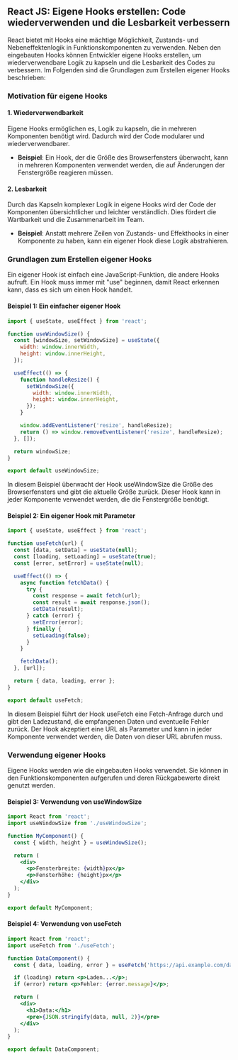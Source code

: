 ## React JS: Eigene Hooks erstellen: Code wiederverwenden und die Lesbarkeit verbessern

React bietet mit Hooks eine mächtige Möglichkeit, Zustands- und Nebeneffektenlogik in Funktionskomponenten zu verwenden. Neben den eingebauten Hooks können Entwickler eigene Hooks erstellen, um wiederverwendbare Logik zu kapseln und die Lesbarkeit des Codes zu verbessern. Im Folgenden sind die Grundlagen zum Erstellen eigener Hooks beschrieben:

### Motivation für eigene Hooks

#### 1. Wiederverwendbarkeit

Eigene Hooks ermöglichen es, Logik zu kapseln, die in mehreren Komponenten benötigt wird. Dadurch wird der Code modularer und wiederverwendbarer.

- **Beispiel**: Ein Hook, der die Größe des Browserfensters überwacht, kann in mehreren Komponenten verwendet werden, die auf Änderungen der Fenstergröße reagieren müssen.

#### 2. Lesbarkeit

Durch das Kapseln komplexer Logik in eigene Hooks wird der Code der Komponenten übersichtlicher und leichter verständlich. Dies fördert die Wartbarkeit und die Zusammenarbeit im Team.

- **Beispiel**: Anstatt mehrere Zeilen von Zustands- und Effekthooks in einer Komponente zu haben, kann ein eigener Hook diese Logik abstrahieren.

### Grundlagen zum Erstellen eigener Hooks

Ein eigener Hook ist einfach eine JavaScript-Funktion, die andere Hooks aufruft. Ein Hook muss immer mit "use" beginnen, damit React erkennen kann, dass es sich um einen Hook handelt.

#### Beispiel 1: Ein einfacher eigener Hook

```jsx
import { useState, useEffect } from 'react';

function useWindowSize() {
  const [windowSize, setWindowSize] = useState({
    width: window.innerWidth,
    height: window.innerHeight,
  });

  useEffect(() => {
    function handleResize() {
      setWindowSize({
        width: window.innerWidth,
        height: window.innerHeight,
      });
    }

    window.addEventListener('resize', handleResize);
    return () => window.removeEventListener('resize', handleResize);
  }, []);

  return windowSize;
}

export default useWindowSize;
```

In diesem Beispiel überwacht der Hook useWindowSize die Größe des Browserfensters und gibt die aktuelle Größe zurück. Dieser Hook kann in jeder Komponente verwendet werden, die die Fenstergröße benötigt.

#### Beispiel 2: Ein eigener Hook mit Parameter

```jsx
import { useState, useEffect } from 'react';

function useFetch(url) {
  const [data, setData] = useState(null);
  const [loading, setLoading] = useState(true);
  const [error, setError] = useState(null);

  useEffect(() => {
    async function fetchData() {
      try {
        const response = await fetch(url);
        const result = await response.json();
        setData(result);
      } catch (error) {
        setError(error);
      } finally {
        setLoading(false);
      }
    }

    fetchData();
  }, [url]);

  return { data, loading, error };
}

export default useFetch;
```

In diesem Beispiel führt der Hook useFetch eine Fetch-Anfrage durch und gibt den Ladezustand, die empfangenen Daten und eventuelle Fehler zurück. Der Hook akzeptiert eine URL als Parameter und kann in jeder Komponente verwendet werden, die Daten von dieser URL abrufen muss.

### Verwendung eigener Hooks
Eigene Hooks werden wie die eingebauten Hooks verwendet. Sie können in den Funktionskomponenten aufgerufen und deren Rückgabewerte direkt genutzt werden.

#### Beispiel 3: Verwendung von useWindowSize

```jsx
import React from 'react';
import useWindowSize from './useWindowSize';

function MyComponent() {
  const { width, height } = useWindowSize();

  return (
    <div>
      <p>Fensterbreite: {width}px</p>
      <p>Fensterhöhe: {height}px</p>
    </div>
  );
}

export default MyComponent;
```
#### Beispiel 4: Verwendung von useFetch

```jsx
import React from 'react';
import useFetch from './useFetch';

function DataComponent() {
  const { data, loading, error } = useFetch('https://api.example.com/data');

  if (loading) return <p>Laden...</p>;
  if (error) return <p>Fehler: {error.message}</p>;

  return (
    <div>
      <h1>Data:</h1>
      <pre>{JSON.stringify(data, null, 2)}</pre>
    </div>
  );
}

export default DataComponent;
```